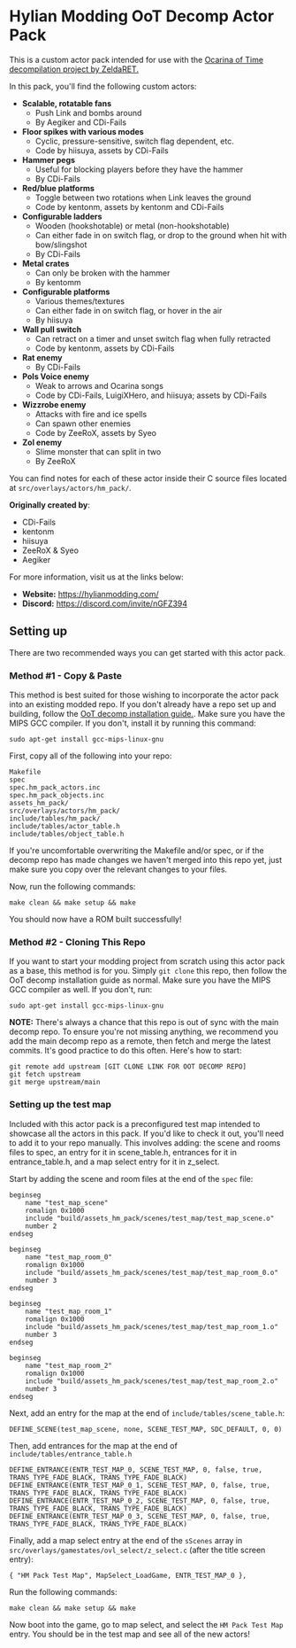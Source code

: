 # Hylian Modding OoT Decomp Actor Pack

This is a custom actor pack intended for use with the [Ocarina of Time decompilation project by ZeldaRET.](https://github.com/zeldaret/oot)

In this pack, you'll find the following custom actors:
* **Scalable, rotatable fans**
  * Push Link and bombs around
  * By Aegiker and CDi-Fails
* **Floor spikes with various modes** 
  * Cyclic, pressure-sensitive, switch flag dependent, etc.
  * Code by hiisuya, assets by CDi-Fails
* **Hammer pegs**
  * Useful for blocking players before they have the hammer
  * By CDi-Fails
* **Red/blue platforms**
  * Toggle between two rotations when Link leaves the ground
  * Code by kentonm, assets by kentonm and CDi-Fails
* **Configurable ladders**
  * Wooden (hookshotable) or metal (non-hookshotable)
  * Can either fade in on switch flag, or drop to the ground when hit with bow/slingshot
  * By CDi-Fails
* **Metal crates**
  * Can only be broken with the hammer 
  * By kentomm
* **Configurable platforms**
  * Various themes/textures
  * Can either fade in on switch flag, or hover in the air
  * By hiisuya
* **Wall pull switch**
  * Can retract on a timer and unset switch flag when fully retracted 
  * Code by kentonm, assets by CDi-Fails
* **Rat enemy**
  * By CDi-Fails
* **Pols Voice enemy**
  * Weak to arrows and Ocarina songs
  * Code by CDi-Fails, LuigiXHero, and hiisuya; assets by CDi-Fails
* **Wizzrobe enemy**
  * Attacks with fire and ice spells
  * Can spawn other enemies 
  * Code by ZeeRoX, assets by Syeo
* **Zol enemy**
  * Slime monster that can split in two
  * By ZeeRoX

You can find notes for each of these actor inside their C source files located at ``src/overlays/actors/hm_pack/``.

**Originally created by**:
* CDi-Fails
* kentonm
* hiisuya
* ZeeRoX & Syeo
* Aegiker

For more information, visit us at the links below:

* **Website:** <https://hylianmodding.com/>
* **Discord:** <https://discord.com/invite/nGFZ394>

## Setting up

There are two recommended ways you can get started with this actor pack.

### Method #1 - Copy & Paste
This method is best suited for those wishing to incorporate the actor pack into an existing modded repo. If you don't already have a repo set up and building, follow the [OoT decomp installation guide.](https://github.com/zeldaret/oot#installation). Make sure you have the MIPS GCC compiler. If you don't, install it by running this command:
```
sudo apt-get install gcc-mips-linux-gnu
```

First, copy all of the following into your repo:

```
Makefile
spec
spec.hm_pack_actors.inc
spec.hm_pack_objects.inc
assets_hm_pack/
src/overlays/actors/hm_pack/
include/tables/hm_pack/
include/tables/actor_table.h
include/tables/object_table.h
```

If you're uncomfortable overwriting the Makefile and/or spec, or if the decomp repo has made changes we haven't merged into this repo yet, just make sure you copy over the relevant changes to your files.

Now, run the following commands:
```
make clean && make setup && make
```
You should now have a ROM built successfully!

### Method #2 - Cloning This Repo
If you want to start your modding project from scratch using this actor pack as a base, this method is for you. Simply ``git clone`` this repo, then follow the OoT decomp installation guide as normal. Make sure you have the MIPS GCC compiler as well. If you don't, run:
```
sudo apt-get install gcc-mips-linux-gnu
```

**NOTE:** There's always a chance that this repo is out of sync with the main decomp repo. To ensure you're not missing anything, we recommend you add the main decomp repo as a remote, then fetch and merge the latest commits. It's good practice to do this often. Here's how to start:
```
git remote add upstream [GIT CLONE LINK FOR OOT DECOMP REPO]
git fetch upstream
git merge upstream/main
```

### Setting up the test map
Included with this actor pack is a preconfigured test map intended to showcase all the actors in this pack. If you'd like to check it out, you'll need to add it to your repo manually. This involves adding: the scene and rooms files to spec, an entry for it in scene_table.h, entrances for it in entrance_table.h, and a map select entry for it in z_select.

Start by adding the scene and room files at the end of the `spec` file:
```
beginseg
    name "test_map_scene"
    romalign 0x1000
    include "build/assets_hm_pack/scenes/test_map/test_map_scene.o"
    number 2
endseg

beginseg
    name "test_map_room_0"
    romalign 0x1000
    include "build/assets_hm_pack/scenes/test_map/test_map_room_0.o"
    number 3
endseg

beginseg
    name "test_map_room_1"
    romalign 0x1000
    include "build/assets_hm_pack/scenes/test_map/test_map_room_1.o"
    number 3
endseg

beginseg
    name "test_map_room_2"
    romalign 0x1000
    include "build/assets_hm_pack/scenes/test_map/test_map_room_2.o"
    number 3
endseg
```

Next, add an entry for the map at the end of `include/tables/scene_table.h`:
```
DEFINE_SCENE(test_map_scene, none, SCENE_TEST_MAP, SDC_DEFAULT, 0, 0)
```

Then, add entrances for the map at the end of ``include/tables/entrance_table.h``
```
DEFINE_ENTRANCE(ENTR_TEST_MAP_0, SCENE_TEST_MAP, 0, false, true, TRANS_TYPE_FADE_BLACK, TRANS_TYPE_FADE_BLACK)
DEFINE_ENTRANCE(ENTR_TEST_MAP_0_1, SCENE_TEST_MAP, 0, false, true, TRANS_TYPE_FADE_BLACK, TRANS_TYPE_FADE_BLACK)
DEFINE_ENTRANCE(ENTR_TEST_MAP_0_2, SCENE_TEST_MAP, 0, false, true, TRANS_TYPE_FADE_BLACK, TRANS_TYPE_FADE_BLACK)
DEFINE_ENTRANCE(ENTR_TEST_MAP_0_3, SCENE_TEST_MAP, 0, false, true, TRANS_TYPE_FADE_BLACK, TRANS_TYPE_FADE_BLACK)
```

Finally, add a map select entry at the end of the ``sScenes`` array in ``src/overlays/gamestates/ovl_select/z_select.c`` (after the title screen entry):
```
{ "HM Pack Test Map", MapSelect_LoadGame, ENTR_TEST_MAP_0 },
```

Run the following commands:
```
make clean && make setup && make
```

Now boot into the game, go to map select, and select the `HM Pack Test Map` entry. You should be in the test map and see all of the new actors!
